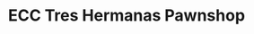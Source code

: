 ---
title: "ECC Tres Hermanas Pawnshop"
url: /santa-maria-ilocos-sur/ecc-tres-hermanas-pawnshop/
shop: Leiher
---